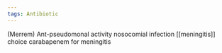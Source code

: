 ```yaml
---
tags: Antibiotic
---
```

(Merrem)
Ant-pseudomonal activity
nosocomial infection
[[meningitis]]
	choice carabapenem for meningitis
	